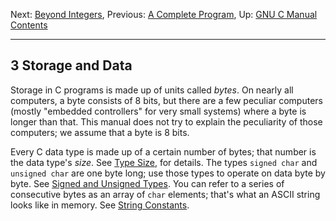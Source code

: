 Next: [Beyond Integers](Beyond-Integers.md), Previous: [A Complete
Program](Complete-Program.md), Up: [GNU C Manual](index.md)  
[Contents](index.md#SEC_Contents "Table of contents")  

------------------------------------------------------------------------


## 3 Storage and Data 


Storage in C programs is made up of units called *bytes*. On nearly all
computers, a byte consists of 8 bits, but there are a few peculiar
computers (mostly "embedded controllers" for very small systems) where a
byte is longer than that. This manual does not try to explain the
peculiarity of those computers; we assume that a byte is 8 bits.

Every C data type is made up of a certain number of bytes; that number
is the data type's *size*. See [Type Size](Type-Size.md), for details.
The types `signed char` and `unsigned char` are one byte long; use those
types to operate on data byte by byte. See [Signed and Unsigned
Types](Signed-and-Unsigned-Types.md). You can refer to a series of
consecutive bytes as an array of `char` elements; that's what an ASCII
string looks like in memory. See [String
Constants](String-Constants.md).
